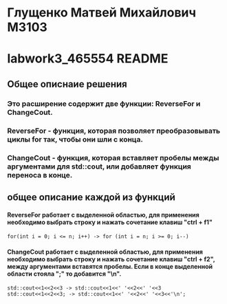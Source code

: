 # Глущенко Матвей Михайлович М3103
# labwork3_465554 README 


## Общее описнаие решения 
### Это расширение содержит две функции: ReverseFor и  ChangeCout.
### ReverseFor - функция, которая позволяет преобразовывать циклы for так, чтобы они шли с конца.

### ChangeCout - функция, которая вставляет пробелы межды аргументами для std::cout, или добавляет функция переноса в конце.
## общее описание каждой из функций
#### ReverseFor работает с выделенной областью, для применения необходимо выбрать строку и нажать сочетание клавиш "ctrl + f1"
```
for(int i = 0; i <= n; i++) -> for (int i = n; i >= 0; i--) 
```

#### ChangeCout работает с выделенной областью, для применения необходимо выбрать строку и нажать сочетание клавиш "ctrl + f2", между аргументами вставятся пробелы. Если в конце выделенной области стояла ";" то добавится "\n".
```
std::cout<<1<<2<<3 -> std::cout<<1<<' '<<2<<' '<<3
std::cout<<1<<2<<3; -> std::cout<<1<<' '<<2<<' '<<3<<'\n';
```